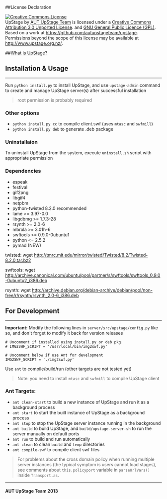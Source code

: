 ##License Declaration

<a rel="license" href="http://creativecommons.org/licenses/by/3.0/"><img alt="Creative Commons License" style="border-width:0" src="https://i.creativecommons.org/l/by/3.0/88x31.png" /></a><br /><span xmlns:dct="http://purl.org/dc/terms/" property="dct:title">UpStage</span> by <a xmlns:cc="http://creativecommons.org/ns#" href="http://upstage.org.nz/" property="cc:attributionName" rel="cc:attributionURL">AUT UpStage Team</a> is licensed under a <a rel="license" href="http://creativecommons.org/licenses/by/3.0/">Creative Commons Attribution 3.0 Unported License</a>. and <a rel="license" href="http://www.gnu.org/copyleft/gpl.html">GNU General Public Licence (GPL)</a>. <br />Based on a work at <a xmlns:dct="http://purl.org/dc/terms/" href="https://github.com/autupstageteam/upstage" rel="dct:source">https://github.com/autupstageteam/upstage</a>.<br />Permissions beyond the scope of this license may be available at <a xmlns:cc="http://creativecommons.org/ns#" href="http://www.upstage.org.nz/" rel="cc:morePermissions">http://www.upstage.org.nz/</a>.

##[What is UpStage?](http://en.wikipedia.org/wiki/UpStage)


## Installation & Usage
________

Run `python install.py` to install UpStage, and use `upstage-admin` command to create and manage UpStage server(s) after successful installation
> root permission is probably required

### Other options

- `python install.py cc` to compile client.swf (uses `mtasc` and `swfmill`)
- `python install.py deb` to generate .deb package

### Uninstallaion

To uninstall UpStage from the system, execute `uninstall.sh` script with appropriate permission

### Dependencies

- espeak
- festival
- gif2png
- libgif4
- netpbm
- python-twisted 8.2.0 recommended
- lame >= 3.97-0.0
- libgdbmg >= 1.7.3-28
- rsynth >= 2.0-6
- mbrola >= 3.01h-6
- swftools >= 0.9.0-0ubuntu1
- python <= 2.5.2
- pymad (NEW)

twisted: wget http://tmrc.mit.edu/mirror/twisted/Twisted/8.2/Twisted-8.2.0.tar.bz2

swftools: wget http://archive.canonical.com/ubuntu/pool/partner/s/swftools/swftools_0.9.0-0ubuntu2_i386.deb

rsynth: wget http://archive.debian.org/debian-archive/debian/pool/non-free/r/rsynth/rsynth_2.0-6_i386.deb


## For Development
________
__Important:__ Modify the following lines in `server/src/upstage/config.py` like so, and don't forget to modify it back for version releases
```
# Uncomment if installed using install.py or deb pkg
# IMG2SWF_SCRIPT = '/usr/local/bin/img2swf.py'

# Uncomment below if use Ant for development
IMG2SWF_SCRIPT = './img2swf.py'
```

Use `ant` to compile/build/run (other targets are not tested yet)
> Note: you need to install `mtasc` and `swfmill` to compile UpStage client

### Ant Targets:

- `ant clean-start` to build a new instance of UpStage and run it as a background process
- `ant start` to start the built instance of UpStage as a background process
- `ant stop` to stop the UpStage server instance running in the background
- `ant build` to build UpStage, and `build/upstage-server.sh` to run the server manually on default ports
- `ant run` to  build and run automatically
- `ant clean` to clean `build` and `temp` directories
- `ant compile-swf` to compile client swf files

> For problems about the cross domain policy when running multiple server instances (the typical symptom is users cannot load stages), see comments about `this.policyport` variable in `parseUrlVars()` inside `Transport.as`.

________
#### AUT UpStage Team 2013
